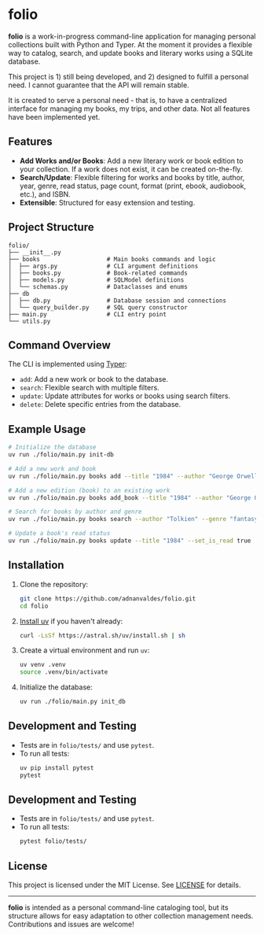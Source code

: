 # folio

**folio** is a work-in-progress command-line application for managing personal collections built with Python and Typer. At the moment it provides a flexible way to catalog, search, and update books and literary works using a SQLite database. 


This project is 1) still being developed, and 2) designed to fulfill a personal need. I cannot guarantee that the API will remain stable.

It is created to serve a personal need - that is, to have a centralized interface for managing my books, my trips, and other data. Not all features have been implemented yet.

## Features

- **Add Works and/or Books**: Add a new literary work or book edition to your collection. If a work does not exist, it can be created on-the-fly.
- **Search/Update**: Flexible filtering for works and books by title, author, year, genre, read status, page count, format (print, ebook, audiobook, etc.), and ISBN.
- **Extensible**: Structured for easy extension and testing.

## Project Structure

```
folio/
├── __init__.py
├── books                   # Main books commands and logic
│  ├── args.py              # CLI argument definitions
│  ├── books.py             # Book-related commands
│  ├── models.py            # SQLModel definitions
│  └── schemas.py           # Dataclasses and enums
├── db
│  ├── db.py                # Database session and connections
│  └── query_builder.py     # SQL query constructor
├── main.py                 # CLI entry point
└── utils.py
```

## Command Overview

The CLI is implemented using [Typer](https://typer.tiangolo.com/):

- `add`: Add a new work or book to the database.
- `search`: Flexible search with multiple filters.
- `update`: Update attributes for works or books using search filters.
- `delete`: Delete specific entries from the database.

## Example Usage

```bash
# Initialize the database
uv run ./folio/main.py init-db

# Add a new work and book
uv run ./folio/main.py books add --title "1984" --author "George Orwell" --year 1949 --genre "Dystopian"

# Add a new edition (book) to an existing work
uv run ./folio/main.py books add_book --title "1984" --author "George Orwell" --pages 328 --format "print" --isbn 9780451524935

# Search for books by author and genre
uv run ./folio/main.py books search --author "Tolkien" --genre "fantasy"

# Update a book's read status
uv run ./folio/main.py books update --title "1984" --set_is_read true
```

## Installation

1. Clone the repository:
   ```bash
   git clone https://github.com/adnanvaldes/folio.git
   cd folio
   ```

2. [Install uv](https://github.com/astral-sh/uv) if you haven't already:
   ```bash
   curl -LsSf https://astral.sh/uv/install.sh | sh
   ```

3. Create a virtual environment and run `uv`:
   ```bash
   uv venv .venv
   source .venv/bin/activate
   ```

4. Initialize the database:
   ```bash
   uv run ./folio/main.py init_db
   ```

## Development and Testing

- Tests are in `folio/tests/` and use `pytest`.
- To run all tests:
  ```bash
  uv pip install pytest
  pytest
  ```


## Development and Testing

- Tests are in `folio/tests/` and use `pytest`.
- To run all tests:
  ```bash
  pytest folio/tests/
  ```

## License

This project is licensed under the MIT License. See [LICENSE](LICENSE) for details.

---

**folio** is intended as a personal command-line cataloging tool, but its structure allows for easy adaptation to other collection management needs. Contributions and issues are welcome!